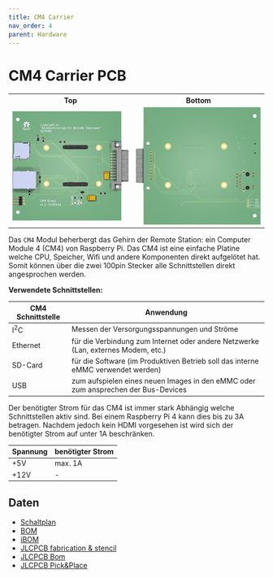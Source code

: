 ```yaml
---
title: CM4 Carrier
nav_order: 4
parent: Hardware
---
```


# CM4 Carrier PCB

<table>
  <tr><th>Top</th><th>Bottom</th></tr>
  <tr>
    <td><img src="main-3D_top.png?dummy={{ site.data['hash'] }}" alt="top" /></td>
    <td><img src="main-3D_bottom.png?dummy={{ site.data['hash'] }}" alt="bottom" /></td>
  </tr>
</table>

Das `CM4` Modul beherbergt das Gehirn der Remote Station: ein Computer Module 4 (CM4) von Raspberry Pi.
Das CM4 ist eine einfache Platine welche CPU, Speicher, Wifi und andere Komponenten direkt aufgelötet hat. Somit können über die zwei 100pin Stecker alle Schnittstellen direkt angesprochen werden.

**Verwendete Schnittstellen:**

| CM4 Schnittstelle | Anwendung                                                                          |
| ----------------- | ---------------------------------------------------------------------------------- |
| I<sup>2</sup>C    | Messen der Versorgungsspannungen und Ströme                                        |
| Ethernet          | für die Verbindung zum Internet oder andere Netzwerke (Lan, externes Modem, etc.)  |
| SD-Card           | für die Software (im Produktiven Betrieb soll das interne eMMC verwendet werden)   |
| USB               | zum aufspielen eines neuen Images in den eMMC oder zum ansprechen der Bus-Devices  |

Der benötigter Strom für das CM4 ist immer stark Abhängig welche Schnittstellen aktiv sind. Bei einem Raspberry Pi 4 kann dies bis zu 3A betragen. Nachdem jedoch kein HDMI vorgesehen ist wird sich der benötigter Strom auf unter 1A beschränken.

| Spannung | benötigter Strom |
| -------- | ---------------- |
|      +5V |          max. 1A |
|     +12V |                - |

## Daten

- [Schaltplan](main-schematic.pdf)
- [BOM](main-bom.html)
- [iBOM](main-ibom.html)
- [JLCPCB fabrication & stencil](JLCPCB/main-_JLCPCB_compress.zip)
- [JLCPCB Bom](JLCPCB/main_bom_jlc.csv)
- [JLCPCB Pick&Place](JLCPCB/main_cpl_jlc.csv)
